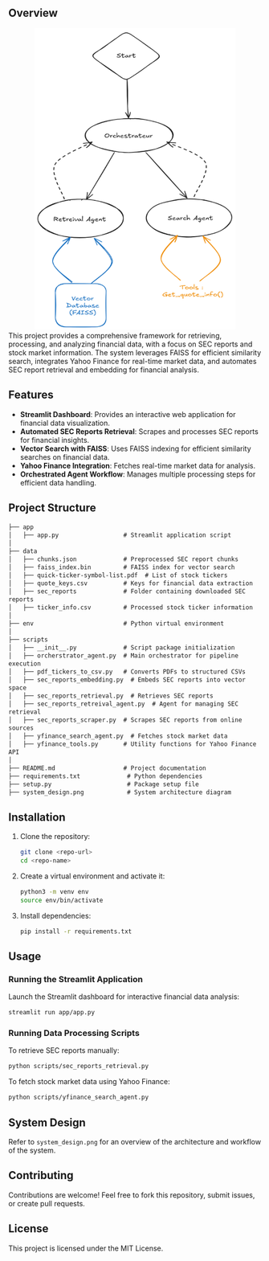 ## Overview
<div align="center">
<img src="system_design.png" alt="System Design" width="400" height="600">
</div>
This project provides a comprehensive framework for retrieving, processing, and analyzing financial data, with a focus on SEC reports and stock market information. The system leverages FAISS for efficient similarity search, integrates Yahoo Finance for real-time market data, and automates SEC report retrieval and embedding for financial analysis.

## Features
- **Streamlit Dashboard**: Provides an interactive web application for financial data visualization.
- **Automated SEC Reports Retrieval**: Scrapes and processes SEC reports for financial insights.
- **Vector Search with FAISS**: Uses FAISS indexing for efficient similarity searches on financial data.
- **Yahoo Finance Integration**: Fetches real-time market data for analysis.
- **Orchestrated Agent Workflow**: Manages multiple processing steps for efficient data handling.

## Project Structure
```
├── app
│   ├── app.py                  # Streamlit application script
│
├── data
│   ├── chunks.json             # Preprocessed SEC report chunks
│   ├── faiss_index.bin         # FAISS index for vector search
│   ├── quick-ticker-symbol-list.pdf  # List of stock tickers
│   ├── quote_keys.csv          # Keys for financial data extraction
│   ├── sec_reports             # Folder containing downloaded SEC reports
│   ├── ticker_info.csv         # Processed stock ticker information
│
├── env                         # Python virtual environment
│
├── scripts
│   ├── __init__.py             # Script package initialization
│   ├── orcherstrator_agent.py  # Main orchestrator for pipeline execution
│   ├── pdf_tickers_to_csv.py   # Converts PDFs to structured CSVs
│   ├── sec_reports_embedding.py  # Embeds SEC reports into vector space
│   ├── sec_reports_retrieval.py  # Retrieves SEC reports
│   ├── sec_reports_retreival_agent.py  # Agent for managing SEC retrieval
│   ├── sec_reports_scraper.py  # Scrapes SEC reports from online sources
│   ├── yfinance_search_agent.py  # Fetches stock market data
│   ├── yfinance_tools.py       # Utility functions for Yahoo Finance API
│
├── README.md                   # Project documentation
├── requirements.txt             # Python dependencies
├── setup.py                     # Package setup file
├── system_design.png            # System architecture diagram
```

## Installation
1. Clone the repository:
   ```bash
   git clone <repo-url>
   cd <repo-name>
   ```
2. Create a virtual environment and activate it:
   ```bash
   python3 -m venv env
   source env/bin/activate
   ```
3. Install dependencies:
   ```bash
   pip install -r requirements.txt
   ```

## Usage
### Running the Streamlit Application
Launch the Streamlit dashboard for interactive financial data analysis:
```bash
streamlit run app/app.py
```

### Running Data Processing Scripts
To retrieve SEC reports manually:
```bash
python scripts/sec_reports_retrieval.py
```
To fetch stock market data using Yahoo Finance:
```bash
python scripts/yfinance_search_agent.py
```

## System Design
Refer to `system_design.png` for an overview of the architecture and workflow of the system.

## Contributing
Contributions are welcome! Feel free to fork this repository, submit issues, or create pull requests.

## License
This project is licensed under the MIT License.